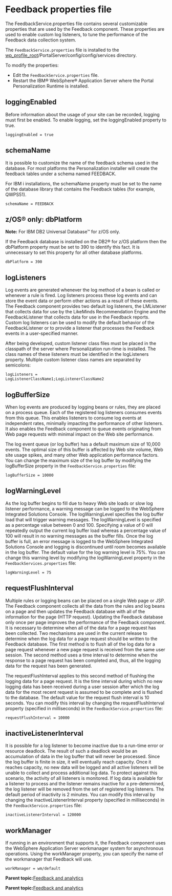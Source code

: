 # Feedback properties file 

The FeedbackService.properties file contains several customizable properties that are used by the Feedback component. These properties are used to enable custom log listeners, to tune the performance of the Feedback data collection system.

The `FeedbackService.properties` file is installed to the [wp\_profile\_root](../reference/wpsdirstr.md#wp_profile_root)/PortalServer/config/config/services directory.

To modify the properties:

-   Edit the `FeedbackService.properties` file.
-   Restart the IBM® WebSphere® Application Server where the Portal Personalization Runtime is installed.

## loggingEnabled

Before information about the usage of your site can be recorded, logging must first be enabled. To enable logging, set the loggingEnabled property to true.

`loggingEnabled = true`

## schemaName

It is possible to customize the name of the feedback schema used in the database. For most platforms the Personalization installer will create the feedback tables under a schema named FEEDBACK.

For IBM i installations, the schemaName property must be set to the name of the database library that contains the Feedback tables \(for example, QWPS51\).

`schemaName = FEEDBACK`

## z/OS® only: dbPlatform

**Note:** For IBM DB2 Universal Database™ for z/OS only.

If the Feedback database is installed on the DB2® for z/OS platform then the dbPlatform property must be set to 390 to identify this fact. It is unnecessary to set this property for all other database platforms.

`dbPlatform = 390`

## logListeners

Log events are generated whenever the log method of a bean is called or whenever a rule is fired. Log listeners process these log events and can store the event data or perform other actions as a result of these events. The Feedback component provides two default log listeners, the LMListener that collects data for use by the LikeMinds Recommendation Engine and the FeedbackListener that collects data for use in the Feedback reports. Custom log listeners can be used to modify the default behavior of the FeedbackListener or to provide a listener that processes the Feedback events in a user-specified manner.

After being developed, custom listener class files must be placed in the classpath of the server where Personalization run-time is installed. The class names of these listeners must be identified in the logListeners property. Multiple custom listener class names are separated by semicolons:

```
logListeners = 
LogListenerClassName1;LogListenerClassName2
```

## logBufferSize

When log events are produced by logging beans or rules, they are placed on a process queue. Each of the registered log listeners consumes events from this queue. This enables listeners to consume log events at independent rates, minimally impacting the performance of other listeners. It also enables the Feedback component to queue events originating from Web page requests with minimal impact on the Web site performance.

The log event queue \(or log buffer\) has a default maximum size of 10,000 events. The optimal size of this buffer is affected by Web site volume, Web site usage spikes, and many other Web application performance factors. You can change the maximum size of the log buffer by modifying the logBufferSize property in the `FeedbackService.properties` file:

`logBufferSize = 10000`

## logWarningLevel

As the log buffer begins to fill due to heavy Web site loads or slow log listener performance, a warning message can be logged to the WebSphere Integrated Solutions Console. The logWarningLevel specifies the log buffer load that will trigger warning messages. The logWarningLevel is specified as a percentage value between 0 and 100. Specifying a value of 0 will repeatedly output the current log buffer load whereas a percentage value of 100 will result in no warning messages as the buffer fills. Once the log buffer is full, an error message is logged to the WebSphere Integrated Solutions Console and logging is discontinued until room becomes available in the log buffer. The default value for the log warning level is 75%. You can change this warning level by modifying the logWarningLevel property in the `FeedbackServices.properties` file:

`logWarningLevel = 75`

## requestFlushInterval

Multiple rules or logging beans can be placed on a single Web page or JSP. The Feedback component collects all the data from the rules and log beans on a page and then updates the Feedback database with all of the information for the page \(HTTP request\). Updating the Feedback database only once per page improves the performance of the Feedback component. It is necessary to determine when all of the data for a page request has been collected. Two mechanisms are used in the current release to determine when the log data for a page request should be written to the Feedback database. The first method is to flush all of the log data for a page request whenever a new page request is received from the same user session. The second method uses a time interval to determine when the response to a page request has been completed and, thus, all the logging data for the request has been generated.

The requestFlushInterval applies to this second method of flushing the logging data for a page request. It is the time interval during which no new logging data has been received during a user session after which the log data for the most recent request is assumed to be complete and is flushed to the database. The default value for the request flush interval is 10 seconds. You can modify this interval by changing the requestFlushInterval property \(specified in milliseconds\) in the `FeedbackService.properties` file:

`requestFlushInterval = 10000`

## inactiveListenerInterval

It is possible for a log listener to become inactive due to a run-time error or resource deadlock. The result of such a deadlock would be an accumulation of data in the log buffer that will never be processed. Since the log buffer is finite in size, it will eventually reach capacity. Once it reaches capacity, no new data will be logged and all active listeners will be unable to collect and process additional log data. To protect against this scenario, the activity of all listeners is monitored. If log data is available for a listener to process and the listener remains inactive for a pre-determined, the log listener will be removed from the set of registered log listeners. The default period of inactivity is 2 minutes. You can modify this interval by changing the inactiveListenerInterval property \(specified in milliseconds\) in the `FeedbackService.properties` file:

`inactiveListenerInterval = 120000`

## workManager

If running in an environment that supports it, the Feedback component uses the WebSphere Application Server workmanager system for asynchronous operations. Using the workManager property, you can specify the name of the workmanager that Feedback will use.

`workManager = wm/default`

**Parent topic:**[Feedback and analytics ](../pzn/pzn_feedbackanalytics.md)

**Parent topic:**[Feedback and analytics ](../pzn/pzn_feedbackanalytics.md)

